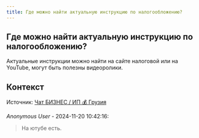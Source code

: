 ```yaml
---
title: Где можно найти актуальную инструкцию по налогообложению?
---
```


## Где можно найти актуальную инструкцию по налогообложению?

Актуальные инструкции можно найти на сайте налоговой или на YouTube, могут быть полезны видеоролики.

## Контекст

Источник: [Чат БИЗНЕС / ИП 💰 Грузия](https://t.me/ip_ge)

_Anonymous User_ - 2024-11-20 10:42:16:

> На ютубе есть.
